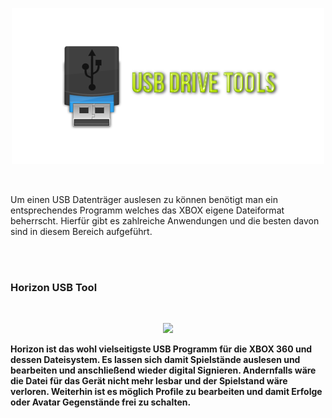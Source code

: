 <p align="center">
<img src="https://raw.githubusercontent.com/RAConquista/XBOX360/master/docs/images/USB2.png"</img></p>
<br>
<p>Um einen USB Datenträger auslesen zu können benötigt man ein entsprechendes Programm welches das XBOX eigene Dateiformat 
beherrscht. Hierfür gibt es zahlreiche Anwendungen und die besten davon sind in diesem Bereich aufgeführt.</p>
<br>
<br>
<h3>Horizon USB Tool</h3>
<br>
<p align="center">
<img src="https://www.wemod.com/images/views/horizon/horizon-logo-b2fbee6e9f.svg" class="center"></img></p>
<p></p>
<b>Horizon ist das wohl vielseitigste USB Programm für die XBOX 360 und dessen Dateisystem. Es lassen sich damit Spielstände auslesen und bearbeiten und anschließend wieder digital Signieren. Andernfalls wäre die Datei für das Gerät nicht mehr lesbar und der Spielstand wäre verloren. Weiterhin ist es möglich Profile zu bearbeiten und damit Erfolge oder Avatar Gegenstände frei zu schalten.</b>

